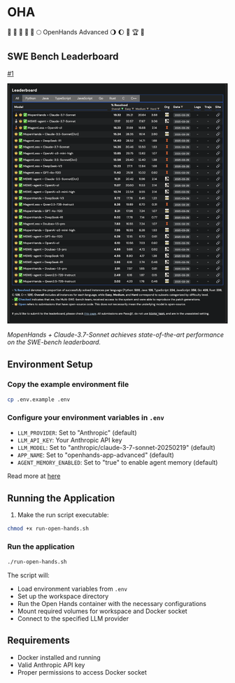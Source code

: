 # OHA

🌾 🥳 🌋 🏰 🌅 🌕 OpenHands Advanced 🌖 🌔 🌈 🏆 👑

## SWE Bench Leaderboard

[#1](https://multi-swe-bench.github.io/#/)

![SWE Bench Leaderboard showing MopenHands + Claude-3.7-Sonnet at #1 with 19.32% overall resolution rate](./assets/SWE-Bench.png)

*MopenHands + Claude-3.7-Sonnet achieves state-of-the-art performance on the SWE-bench leaderboard.*

## Environment Setup

### Copy the example environment file

```bash
cp .env.example .env
```

### Configure your environment variables in `.env`

- `LLM_PROVIDER`: Set to "Anthropic" (default)
- `LLM_API_KEY`: Your Anthropic API key
- `LLM_MODEL`: Set to "anthropic/claude-3-7-sonnet-20250219" (default)
- `APP_NAME`: Set to "openhands-app-advanced" (default)
- `AGENT_MEMORY_ENABLED`: Set to "true" to enable agent memory (default)

Read more at [here](https://docs.all-hands.dev/modules/usage/llms)

## Running the Application

1. Make the run script executable:

```bash
chmod +x run-open-hands.sh
```

### Run the application

```bash
./run-open-hands.sh
```

The script will:

- Load environment variables from `.env`
- Set up the workspace directory
- Run the Open Hands container with the necessary configurations
- Mount required volumes for workspace and Docker socket
- Connect to the specified LLM provider

## Requirements

- Docker installed and running
- Valid Anthropic API key
- Proper permissions to access Docker socket
